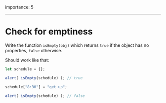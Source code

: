 importance: 5

---

# Check for emptiness

Write the function `isEmpty(obj)` which returns `true` if the object has no properties, `false` otherwise.

Should work like that:

```js
let schedule = {};

alert( isEmpty(schedule) ); // true

schedule["8:30"] = "get up";

alert( isEmpty(schedule) ); // false
```